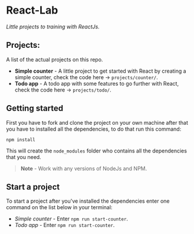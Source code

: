 # React-Lab
*Little projects to training with ReactJs.*

## Projects:
A list of the actual projects on this repo.

* **Simple counter** - A little project to get started with React by creating a simple counter, check the code here -> `projects/counter/`.
* **Todo app** - A todo app with some features to go further with React, check the code here -> `projects/todo/`.

## Getting started
First you have to fork and clone the project on your own machine after that you have to installed all the dependencies, to do that run this command:

```
npm install
```

This will create the `node_modules` folder who contains all the dependencies that you need.

> **Note** - Work with any versions of NodeJs and NPM.

## Start a project
To start a project after you've installed the dependencies enter one command on the list below in your terminal:

* *Simple counter* - Enter `npm run start-counter`.
* *Todo app* - Enter `npm run start-counter`.

